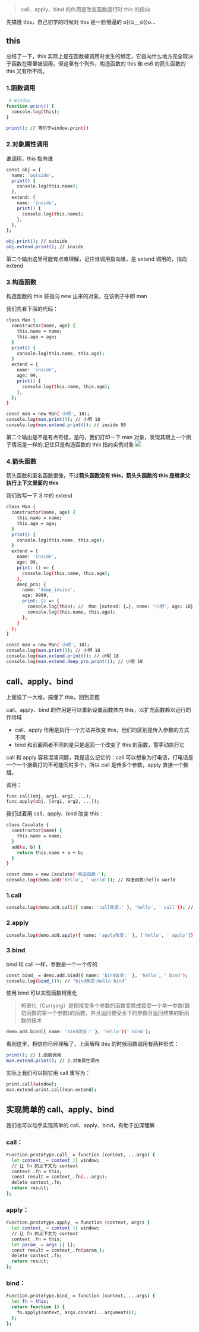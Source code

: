 > call、apply、bind 的作用是改变函数运行时 this 的指向

先搞懂 this，自己初学的时候对 this 是一脸懵逼的 o((⊙﹏⊙))o...

## this

总结了一下，this 实际上是在函数被调用时发生的绑定，它指向什么地方完全取决于函数在哪里被调用。但这里有个列外，构造函数的 this 和 es6 的箭头函数的 this 又有所不同。

### 1.函数调用

```bash
 # Window
function print() {
  console.log(this);
}

print(); // 等价于window.print()
```

### 2.对象属性调用

谁调用，this 指向谁

```bash
const obj = {
  name: 'outside',
  print() {
    console.log(this.name);
  },
  extend: {
    name: 'inside',
    print() {
      console.log(this.name);
    },
  },
};

obj.print(); // outside
obj.extend.print(); // inside
```

第二个输出这里可能有点难理解，记住谁调用指向谁，是 extend 调用的，指向 extend

### 3.构造函数

构造函数的 this 将指向 new 出来的对象，在该例子中即 man

我们先看下面的代码：

```bash
class Man {
  constructor(name, age) {
    this.name = name;
    this.age = age;
  }
  print() {
    console.log(this.name, this.age);
  }
  extend = {
    name: 'inside',
    age: 99,
    print() {
      console.log(this.name, this.age);
    },
  };
}

const man = new Man('小明', 18);
console.log(man.print()); // 小明 18
console.log(man.extend.print()); // inside 99
```

第二个输出是不是有点奇怪，是的，我们打印一下 man 对象，发现其跟上一个例子情况是一样的,记住只是构造函数的 this 指向实例对象
![](https://upload-images.jianshu.io/upload_images/10390288-04cc3cad23df99d9.png?imageMogr2/auto-orient/strip%7CimageView2/2/w/1240)

### 4.箭头函数

箭头函数和匿名函数很像，不过**箭头函数没有 this，箭头头函数的 this 是继承父执行上下文里面的 this**

我们改写一下 3 中的 extend

```bash
class Man {
  constructor(name, age) {
    this.name = name;
    this.age = age;
  }
  print() {
    console.log(this.name, this.age);
  }
  extend = {
    name: 'inside',
    age: 99,
    print: () => {
      console.log(this.name, this.age);
    },
    deep_pro: {
      name: 'deep_insise',
      age: 9999,
      print: () => {
        console.log(this); //  Man {extend: {…}, name: "小明", age: 18}
        console.log(this.name, this.age);
      },
    }
  };
}

const man = new Man('小明', 18);
console.log(man.print()); // 小明 18
console.log(man.extend.print()); // 小明 18
console.log(man.extend.deep_pro.print()); // 小明 18
```

## call、apply、bind

上面说了一大堆，搞懂了 this，回到正题

call、apply、bind 的作用是可以重新设置函数体内 this，以扩充函数赖以运行的作用域

- call、apply 作用是执行一个方法并改变 this，他们的区别是传入参数的方式不同
- bind 和前面两者不同的是只是返回一个改变了 this 的函数，需手动执行它

call 和 apply 容易混淆问题，我是这么记忆的：call 可以想象为打电话，打电话是一个一个接着打的不可能同时多个，所以 call 是传多个参数，apply 直接一个数组。

调用：

```bash
func.call(obj, arg1, arg2, ...);
func.apply(obj, [arg1, arg2, ...]);
```

我们试着用 call、apply、bind 改变 this：

```bash
class Caculate {
  constructor(name) {
    this.name = name;
  }
  add(a, b) {
    return this.name + a + b;
  }
}

const demo = new Caculate('构造函数:');
console.log(demo.add('hello', ' world')); // 构造函数:hello world
```

### 1.call

```bash
console.log(demo.add.call({ name: 'call改变:' }, 'hello', ' call')); // call改变:hello call
```

### 2.apply

```bash
console.log(demo.add.apply({ name: 'apply改变:' }, ['hello', ' apply'])); // apply改变:hello apply
```

### 3.bind

bind 和 call 一样，参数是一个一个传的

```bash
const bind_ = demo.add.bind({ name: 'bind改变:' }, 'hello', ' bind');
console.log(bind_()); // "bind改变:hello bind"
```

使用 bind 可以实现函数柯里化

> 柯里化（Currying）是把接受多个参数的函数变换成接受一个单一参数(最初函数的第一个参数)的函数，并且返回接受余下的参数且返回结果的新函数的技术

```bash
demo.add.bind({ name: 'bind改变:' }, 'hello')(' bind');
```

看到这里，相信你已经理解了，上面解释 this 的时候函数调用有两种形式：

```bash
print(); // 1.函数调用
man.extend.print(); // 2.对象属性调用
```

实际上我们可以把它用 call 重写为：

```bash
print.call(window);
man.extend.print.call(man.extend);
```

## 实现简单的 call、apply、bind

我们也可以动手实现简单的 call、apply、bind，有助于加深理解

### call：

```bash
Function.prototype.call_ = function (context, ...args) {
  let context_ = context || window;
  // 让 fn 的上下文为 context
  context_.fn = this;
  const result = context_.fn(...args);
  delete context_.fn;
  return result;
};
```

### apply：

```bash
Function.prototype.apply_ = function (context, args) {
  let context_ = context || window;
  // 让 fn 的上下文为 context
  context_.fn = this;
  let param_ = args || [];
  const result = context_.fn(param_);
  delete context_.fn;
  return result;
};
```

### bind：

```bash
Function.prototype.bind_ = function (context, ...args) {
  let fn = this;
  return function () {
    fn.apply(context, args.concat(...arguments));
  };
};
```
